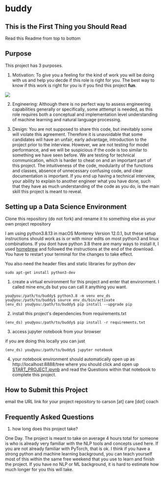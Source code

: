 # buddy

## This is the First Thing you Should Read

Read this Readme from top to bottom

## Purpose

This project has 3 purposes.

1. Motivation: To give you a feeling for the kind of work you will be doing with us and help you decde if this role is right for you. The best way to know if this work is right for you is if you find this project **fun**. 

<img src="https://www.care.coach/uploads/9/8/5/0/9850803/published/final-care-coach-0970.jpg">

2. Engineering: Although there is no perfect way to assess engineering capabilities generally or specifically, some atttempt is needed, as this role requires both a conceptual and implementation level understanding of machine learning and natural language processing. 

3. Design: You are not supposed to share this code, but inevitably some will violate this agreement. Therefore it is unavoidable that some candidates will have an unfair, early advantage, introduction to the project prior to the interview. However, we are not testing for model performance, and we will be suspicious if the code is too similar to something we have seen before. We are testing for technical communication, which is harder to cheat on and an important part of this project. The intuitiveness of the code, modularity of the functions and classes, absence of unnecessary confusing code, and clear documentation is important. If you end up having a technical interview, your ability to explain to another engineer what you have done, such that they have as much understanding of the code as you do, is the main skill this project is meant to reveal. 

## Setting up a Data Science Environment

Clone this repository (do not fork) and rename it to something else as your own project repository 

I am using python3.8.13 in macOS Monterey Version 12.0.1, but these setup instructions should work as is or with minor edits on most python3 and linux combinations. If you dont have python 3.8 there are many ways to install it, I used [homebrew](https://formulae.brew.sh/formula/python@3.8) and followed the instructions at the end of the download. You have to restart your terminal for the changes to take effect. 

You also need the header files and static libraries for python dev

`sudo apt-get install python3-dev`

1. create a virtual environment for this project and enter that environment. I called mine env_ds but you can call it anything you want. 

```
you@you:/path/to/buddy$ python3.8 -m venv env_ds
you@you:/path/to/buddy$ source env_ds/bin/activate
(env_ds) you@you:/path/to/buddy$ pip install --upgrade pip
```

2. install this project's dependencies from requirements.txt

```
(env_ds) you@you:/path/to/buddy$ pip install -r requirements.txt
```

3. access jupyter notebook from your browser

if you are doing this locally you can just

```
(env_ds) you@you:/path/to/buddy$ jupyter notebook
```

4. your notebook environment should automatically open up as http://localhost:8888/tree where you should click and open up [START_PROJECT.ipynb](START_PROJECT.ipynb) and read the Questions within that notebook to complete this project. 

## How to Submit this Project

email the URL link for your project repository to carson [at] care [dot] coach 

## Frequently Asked Questions

1. how long does this project take? 

One Day. The project is meant to take on average 4 hours total for someone is who is already very familiar with the NLP tools and concepts used here. If you are not already familiar with PyTorch, that is ok. I think if you have a strong python and machine learning background, you can teach yourself most of this within the same free weekend that you use to learn and finish the project. If you have no NLP or ML background, it is hard to estimate how much longer for you this will take. 